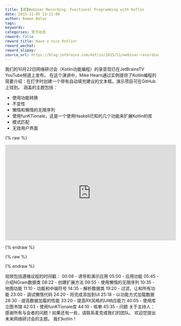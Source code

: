 ```yaml
---
title: [译]Webinar Recording: Functional Programming with Kotlin
date: 2015-11-05 13:21:00
author: Roman Belov
tags:
keywords:
categories: 官方动态
reward: false
reward_title: Have a nice Kotlin!
reward_wechat:
reward_alipay:
source_url: https://blog.jetbrains.com/kotlin/2015/11/webinar-recording-functional-programming-with-kotlin/
---
```


我们的10月22日网络研讨会（Kotlin功能编程）的录音现已在JetBrainsTV YouTube频道上发布。
在这个演讲中，Mike Hearn通过实例提供了Kotlin编程的简要介绍：在打字时创建一个带有自动填充建议的文本框。演示项目可在GitHub上找到。
涵盖的主题包括：

* 使用功能转换
* 不变性
* 懒惰和懒惰的无限序列
* 使用funKTionale，这是一个使用Haskell已知的几个功能来扩展Kotlin的库
* 模式匹配
* 无效用户界面


{% raw %}
<p><iframe allowfullscreen="" frameborder="0" height="315" src="https://www.youtube.com/embed/AhA-Q7MOre0" width="560"></iframe></p>
{% endraw %}


{% raw %}
<p><span id="more-3081"></span></p>
{% endraw %}

视频包括遵循议程的时间戳：
00:08  - 诱导和演示应用
05:00  - 应用功能
05:45  - 介绍NGram数据类
08:22  - 创建扩展方法
09:55  - 使用懒惰的无限序列
10:35  - 地图功能
11:10  - 功能和中缀符号
14:35  - 解析数据类
19:20  - 过滤，让和所有功能
23:00  - 调试懒惰代码
24:20  - 将完成添加到UI
25:18  - 以功能方式加载数据
28:30  - 提高数据加载的性能
33:20  - 提高RX风格的UI响应能力
40:05  - 使用库立图书馆
42:03  - 使用funKTionale库
44:10  - 咳嗽
45:35  - 问题
关于主持人：
感谢所有与会者的问题！如果还有一些，请联系麦克或我们的团队。
欢迎您提出未来网络研讨会的主题。
我们kotlin！
